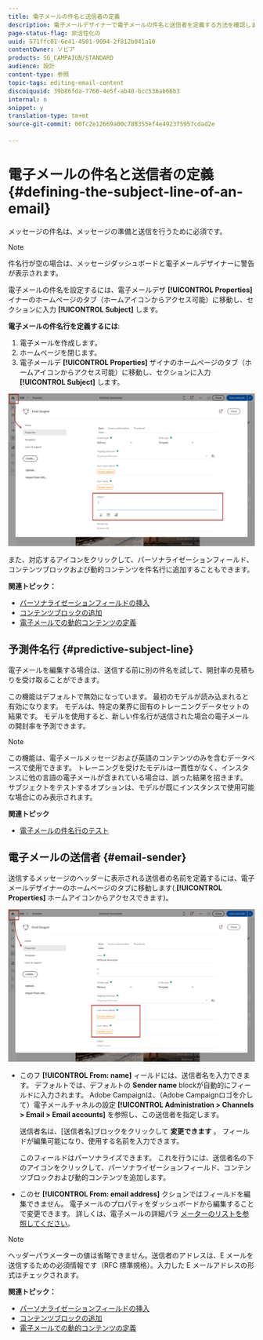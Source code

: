 ```yaml
---
title: 電子メールの件名と送信者の定義
description: 電子メールデザイナーで電子メールの件名と送信者を定義する方法を確認します。
page-status-flag: 非活性化の
uuid: 571ffc01-6e41-4501-9094-2f812b041a10
contentOwner: ソビア
products: SG_CAMPAIGN/STANDARD
audience: 設計
content-type: 参照
topic-tags: editing-email-content
discoiquuid: 39b86fda-7766-4e5f-ab48-bcc536ab66b3
internal: n
snippet: y
translation-type: tm+mt
source-git-commit: 00fc2e12669a00c788355ef4e492375957cdad2e

---
```



# 電子メールの件名と送信者の定義{#defining-the-subject-line-of-an-email}

メッセージの件名は、メッセージの準備と送信を行うために必須です。

>[!NOTE]
>
>件名行が空の場合は、メッセージダッシュボードと電子メールデザイナーに警告が表示されます。

電子メールの件名を設定するには、電子メールデザ **[!UICONTROL Properties]** イナーのホームページのタブ（ホームアイコンからアクセス可能）に移動し、セクションに入力 **[!UICONTROL Subject]** します。

**電子メールの件名行を定義するには**:

1. 電子メールを作成します。
1. ホームページを閉じます。
1. 電子メールデ **[!UICONTROL Properties]** ザイナのホームページのタブ（ホームアイコンからアクセス可能）に移動し、セクションに入力 **[!UICONTROL Subject]** します。

![](assets/email_designer_subject.png)

また、対応するアイコンをクリックして、パーソナライゼーションフィールド、コンテンツブロックおよび動的コンテンツを件名行に追加することもできます。

**関連トピック：**

* [パーソナライゼーションフィールドの挿入](../../designing/using/personalization.md#inserting-a-personalization-field)
* [コンテンツブロックの追加](../../designing/using/personalization.md#adding-a-content-block)
* [電子メールでの動的コンテンツの定義](../../designing/using/personalization.md#defining-dynamic-content-in-an-email)

## 予測件名行 {#predictive-subject-line}

電子メールを編集する場合は、送信する前に別の件名を試して、開封率の見積もりを受け取ることができます。

この機能はデフォルトで無効になっています。 最初のモデルが読み込まれると有効になります。 モデルは、特定の業界に固有のトレーニングデータセットの結果です。 モデルを使用すると、新しい件名行が送信された場合の電子メールの開封率を予測できます。

>[!NOTE]
>
>この機能は、電子メールメッセージおよび英語のコンテンツのみを含むデータベースで使用できます。 トレーニングを受けたモデルは一貫性がなく、インスタンスに他の言語の電子メールが含まれている場合は、誤った結果を招きます。 サブジェクトをテストするオプションは、モデルが既にインスタンスで使用可能な場合にのみ表示されます。

**関連トピック**

* [電子メールの件名行のテスト](../../sending/using/testing-subject-line-email.md)

## 電子メールの送信者 {#email-sender}

送信するメッセージのヘッダーに表示される送信者の名前を定義するには、電子メールデザイナーのホームページのタブに移動します( **[!UICONTROL Properties]** ホームアイコンからアクセスできます)。

![](assets/delivery_content_edition16.png)

* このフ **[!UICONTROL From: name]** ィールドには、送信者名を入力できます。 デフォルトでは、デフォルトの **Sender name** blockが自動的にフィールドに入力されます。 Adobe Campaignは、（Adobe Campaignロゴを介して）電子メールチャネルの設定 **[!UICONTROL Administration > Channels > Email > Email accounts]** を参照し、この送信者を指定します。

   送信者名は、[送信者名]ブロックをクリックして **変更できます** 。 フィールドが編集可能になり、使用する名前を入力できます。

   このフィールドはパーソナライズできます。 これを行うには、送信者名の下のアイコンをクリックして、パーソナライゼーションフィールド、コンテンツブロックおよび動的コンテンツを追加します。

* このセ **[!UICONTROL From: email address]** クションではフィールドを編集できません。 電子メールのプロパティをダッシュボードから編集することで変更できます。 詳しくは、電子メールの詳細パラ [メーターのリストを参照してください](../../administration/using/configuring-email-channel.md#advanced-parameters)。

>[!NOTE]
>
>ヘッダーパラメーターの値は省略できません。送信者のアドレスは、E メールを送信するための必須情報です（RFC 標準規格）。入力した E メールアドレスの形式はチェックされます。

**関連トピック：**

* [パーソナライゼーションフィールドの挿入](../../designing/using/personalization.md#inserting-a-personalization-field)
* [コンテンツブロックの追加](../../designing/using/personalization.md#adding-a-content-block)
* [電子メールでの動的コンテンツの定義](../../designing/using/personalization.md#defining-dynamic-content-in-an-email)
